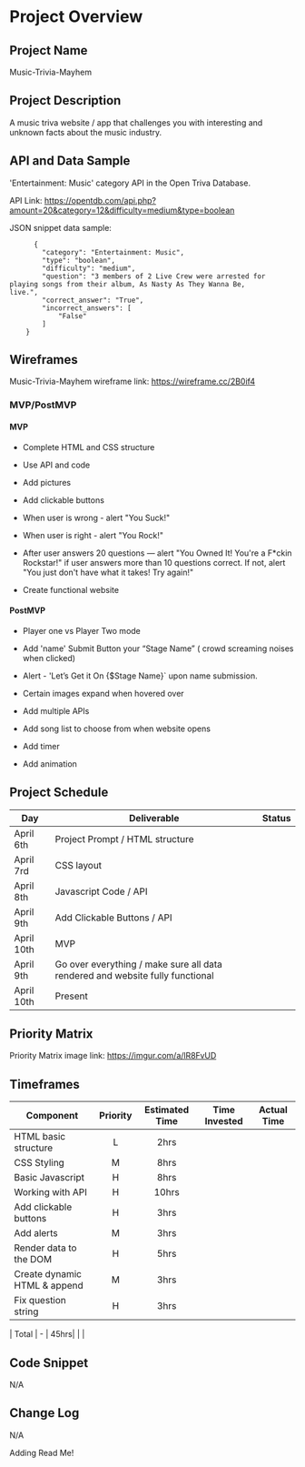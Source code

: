 # Project Overview


## Project Name

Music-Trivia-Mayhem

## Project Description

A music triva website / app that challenges you with interesting and unknown facts about the music industry.

## API and Data Sample

'Entertainment: Music' category API in the Open Triva Database.  

API Link: https://opentdb.com/api.php?amount=20&category=12&difficulty=medium&type=boolean  

JSON snippet data sample:

          {
            "category": "Entertainment: Music",
            "type": "boolean",
            "difficulty": "medium",
            "question": "3 members of 2 Live Crew were arrested for playing songs from their album, As Nasty As They Wanna Be,              live.",
            "correct_answer": "True",
            "incorrect_answers": [
                "False"
            ]
        }

## Wireframes

Music-Trivia-Mayhem wireframe link: https://wireframe.cc/2B0if4

### MVP/PostMVP


#### MVP 

- Complete HTML and CSS structure

- Use API and code

- Add pictures

- Add clickable buttons

- When user is wrong - alert "You Suck!"

- When user is right - alert "You Rock!"

- After user answers 20 questions — alert "You Owned It! You're a F*ckin Rockstar!" if user answers more than 10 questions correct.  If not, alert "You just don't have what it takes! Try again!"

- Create functional website


#### PostMVP 

- Player one vs Player Two mode

- Add 'name' Submit Button your “Stage Name” ( crowd screaming noises when clicked)

- Alert -  'Let’s Get it On {$Stage Name}` upon name submission.

- Certain images expand when hovered over

- Add multiple APIs

- Add song list to choose from when website opens

- Add timer

- Add animation


## Project Schedule

|  Day | Deliverable | Status
|---|---| ---|
|April 6th| Project Prompt / HTML structure | 
|April 7rd| CSS layout  
|April 8th| Javascript Code / API
|April 9th| Add Clickable Buttons / API
|April 10th| MVP | 
|April 9th| Go over everything / make sure all data rendered and website fully functional | 
|April 10th| Present | 

## Priority Matrix

Priority Matrix image link:  https://imgur.com/a/lR8FvUD

## Timeframes

| Component | Priority | Estimated Time | Time Invested | Actual Time |
| --- | :---: |  :---: | :---: | :---: |
| HTML basic structure | L | 2hrs | | |
| CSS Styling | M | 8hrs | | |
| Basic Javascript | H | 8hrs | | |
| Working with API | H | 10hrs | | |
| Add clickable buttons | H | 3hrs | | |
| Add alerts | M | 3hrs | | |
| Render data to the DOM | H | 5hrs | | |
| Create dynamic HTML & append | M | 3hrs | | |
| Fix question string | H | 3hrs | | |

| Total | - | 45hrs|  |  |

## Code Snippet

N/A

## Change Log
 
N/A

Adding Read Me!
